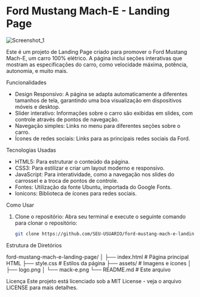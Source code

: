 # Ford Mustang Mach-E - Landing Page

![Screenshot_1](https://github.com/user-attachments/assets/f6a24bd1-931a-4fa9-a4f0-641bf5c735a0)


Este é um projeto de Landing Page criado para promover o Ford Mustang Mach-E, um carro 100% elétrico. A página inclui seções interativas que mostram as especificações do carro, como velocidade máxima, potência, autonomia, e muito mais.

 Funcionalidades

- Design Responsivo: A página se adapta automaticamente a diferentes tamanhos de tela, garantindo uma boa visualização em dispositivos móveis e desktop.
- Slider interativo: Informações sobre o carro são exibidas em slides, com controle através de pontos de navegação.
- Navegação simples: Links no menu para diferentes seções sobre o carro.
- Ícones de redes sociais: Links para as principais redes sociais da Ford.

 Tecnologias Usadas

- HTML5: Para estruturar o conteúdo da página.
- CSS3: Para estilizar e criar um layout moderno e responsivo.
- JavaScript: Para interatividade, como a navegação nos slides do carrossel e a troca de pontos de controle.
- Fontes: Utilização da fonte Ubuntu, importada do Google Fonts.
- Ionicons: Biblioteca de ícones para redes sociais.

 Como Usar

1. Clone o repositório:
   Abra seu terminal e execute o seguinte comando para clonar o repositório:

   ```bash
   git clone https://github.com/SEU-USUARIO/ford-mustang-mach-e-landing-page.git

Estrutura de Diretórios

ford-mustang-mach-e-landing-page/
│
├── index.html           # Página principal HTML
├── style.css            # Estilos da página
├── assets/              # Imagens e ícones
│   ├── logo.png
│   └── mack-e.png
└── README.md            # Este arquivo

Licença
Este projeto está licenciado sob a MIT License - veja o arquivo LICENSE para mais detalhes.
